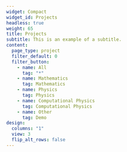 ```yaml
---
widget: Compact
widget_id: Projects
headless: true
weight: 65
title: Projects
subtitle: This is an example of a subtitle.
content:
  page_type: project
  filter_default: 0
  filter_button:
    - name: All
      tag: "*"
    - name: Mathematics
      tag: Mathematics
    - name: Physics
      tag: Physics
    - name: Computational Physics
      tag: Computational Physics
    - name: Other
      tag: Demo
design:
  columns: "1"
  view: 3
  flip_alt_rows: false
---
```

